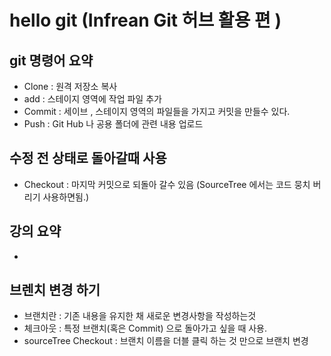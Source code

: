 # hello git (Infrean Git 허브 활용 편 )

## git 명령어 요약

- Clone  : 원격 저장소 복사
- add    : 스테이지 영역에 작업 파일 추가
- Commit : 세이브 , 스테이지 영역의 파일들을 가지고 커밋을 만들수 있다.
- Push   : Git Hub 나 공용 폴더에 관련 내용 업로드 

## 수정 전 상태로 돌아갈때 사용 
- Checkout : 마지막 커밋으로 되돌아 갈수 있음 (SourceTree 에서는 코드 뭉치 버리기 사용하면됨.)

## 강의 요약 
- 

## 브렌치 변경 하기 
- 브랜치란 : 기존 내용을 유지한 채 새로운 변경사항을 작성하는것 
- 체크아웃 : 특정 브랜치(혹은 Commit) 으로 돌아가고 싶을 때 사용.
- sourceTree Checkout : 브랜치 이름을 더블 클릭 하는 것 만으로 브랜치 변경 
